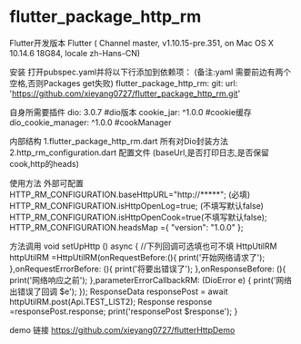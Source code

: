 # flutter_package_http_rm

Flutter开发版本
 Flutter ( Channel master, v1.10.15-pre.351, on Mac OS X 10.14.6 18G84, locale
 zh-Hans-CN)

安装
打开pubspec.yaml并将以下行添加到依赖项： (备注:yaml 需要前边有两个空格,否则Packages get失败)
 flutter_package_http_rm:
 git:
   url: 'https://github.com/xieyang0727/flutter_package_http_rm.git'

自身所需要插件
dio: 3.0.7  #dio版本
cookie_jar: ^1.0.0    #cookie缓存
dio_cookie_manager: ^1.0.0   #cookManager

内部结构
1.flutter_package_http_rm.dart   所有对Dio封装方法
2.http_rm_configuration.dart 配置文件 (baseUrl,是否打印日志,是否保留cook,http的heads)

使用方法
外部可配置
 HTTP_RM_CONFIGURATION.baseHttpURL="http://*****"; (必填)
 HTTP_RM_CONFIGURATION.isHttpOpenLog=true; (不填写默认false)
 HTTP_RM_CONFIGURATION.isHttpOpenCook=true(不填写默认false);
 HTTP_RM_CONFIGURATION.headsMap ={
      "version": "1.0.0"
    };

方法调用
void setUpHttp () async
{
//下列回调可选填也可不填
  HttpUtilRM httpUtilRM =HttpUtilRM(onRequestBefore:(){
    print('开始网络请求了');
  },onRequestErrorBefore: (){
    print('将要出错误了');
  },onResponseBefore: (){
    print('网络响应之前');
  },parameterErrorCallbackRM: (DioError e)
  {
    print('网络出错误了回调 $e');
  });
  ResponseData responsePost = await httpUtilRM.post(Api.TEST_LIST2);
  Response response =responsePost.response;
  print('responsePost $response');
}


demo 链接 https://github.com/xieyang0727/flutterHttpDemo
